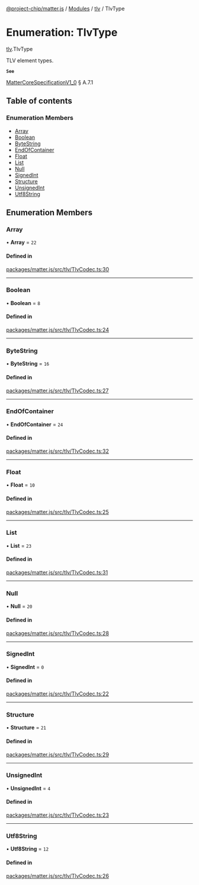 [@project-chip/matter.js](../README.md) / [Modules](../modules.md) / [tlv](../modules/tlv.md) / TlvType

# Enumeration: TlvType

[tlv](../modules/tlv.md).TlvType

TLV element types.

**`See`**

[MatterCoreSpecificationV1_0](../interfaces/spec.MatterCoreSpecificationV1_0.md) § A.7.1

## Table of contents

### Enumeration Members

- [Array](tlv.TlvType.md#array)
- [Boolean](tlv.TlvType.md#boolean)
- [ByteString](tlv.TlvType.md#bytestring)
- [EndOfContainer](tlv.TlvType.md#endofcontainer)
- [Float](tlv.TlvType.md#float)
- [List](tlv.TlvType.md#list)
- [Null](tlv.TlvType.md#null)
- [SignedInt](tlv.TlvType.md#signedint)
- [Structure](tlv.TlvType.md#structure)
- [UnsignedInt](tlv.TlvType.md#unsignedint)
- [Utf8String](tlv.TlvType.md#utf8string)

## Enumeration Members

### Array

• **Array** = ``22``

#### Defined in

[packages/matter.js/src/tlv/TlvCodec.ts:30](https://github.com/project-chip/matter.js/blob/5bdbf8d/packages/matter.js/src/tlv/TlvCodec.ts#L30)

___

### Boolean

• **Boolean** = ``8``

#### Defined in

[packages/matter.js/src/tlv/TlvCodec.ts:24](https://github.com/project-chip/matter.js/blob/5bdbf8d/packages/matter.js/src/tlv/TlvCodec.ts#L24)

___

### ByteString

• **ByteString** = ``16``

#### Defined in

[packages/matter.js/src/tlv/TlvCodec.ts:27](https://github.com/project-chip/matter.js/blob/5bdbf8d/packages/matter.js/src/tlv/TlvCodec.ts#L27)

___

### EndOfContainer

• **EndOfContainer** = ``24``

#### Defined in

[packages/matter.js/src/tlv/TlvCodec.ts:32](https://github.com/project-chip/matter.js/blob/5bdbf8d/packages/matter.js/src/tlv/TlvCodec.ts#L32)

___

### Float

• **Float** = ``10``

#### Defined in

[packages/matter.js/src/tlv/TlvCodec.ts:25](https://github.com/project-chip/matter.js/blob/5bdbf8d/packages/matter.js/src/tlv/TlvCodec.ts#L25)

___

### List

• **List** = ``23``

#### Defined in

[packages/matter.js/src/tlv/TlvCodec.ts:31](https://github.com/project-chip/matter.js/blob/5bdbf8d/packages/matter.js/src/tlv/TlvCodec.ts#L31)

___

### Null

• **Null** = ``20``

#### Defined in

[packages/matter.js/src/tlv/TlvCodec.ts:28](https://github.com/project-chip/matter.js/blob/5bdbf8d/packages/matter.js/src/tlv/TlvCodec.ts#L28)

___

### SignedInt

• **SignedInt** = ``0``

#### Defined in

[packages/matter.js/src/tlv/TlvCodec.ts:22](https://github.com/project-chip/matter.js/blob/5bdbf8d/packages/matter.js/src/tlv/TlvCodec.ts#L22)

___

### Structure

• **Structure** = ``21``

#### Defined in

[packages/matter.js/src/tlv/TlvCodec.ts:29](https://github.com/project-chip/matter.js/blob/5bdbf8d/packages/matter.js/src/tlv/TlvCodec.ts#L29)

___

### UnsignedInt

• **UnsignedInt** = ``4``

#### Defined in

[packages/matter.js/src/tlv/TlvCodec.ts:23](https://github.com/project-chip/matter.js/blob/5bdbf8d/packages/matter.js/src/tlv/TlvCodec.ts#L23)

___

### Utf8String

• **Utf8String** = ``12``

#### Defined in

[packages/matter.js/src/tlv/TlvCodec.ts:26](https://github.com/project-chip/matter.js/blob/5bdbf8d/packages/matter.js/src/tlv/TlvCodec.ts#L26)
